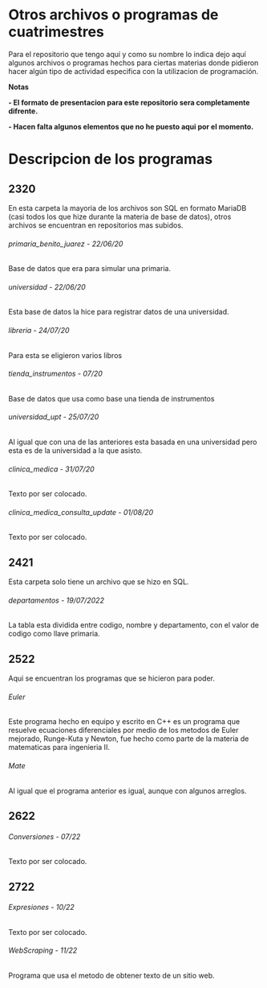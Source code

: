 # Otros archivos o programas de cuatrimestres

<!----Descripción---->
Para el repositorio que tengo aquí y como su nombre lo indica dejo aquí algunos archivos o programas
hechos para ciertas materias donde pidieron hacer algún tipo de actividad especifica con la utilizacion de programación.
<!----Separador de la descripción ---->

<!----Notas---->
**Notas**

**- El formato de presentacion para este repositorio sera completamente difrente.**

**- Hacen falta algunos elementos que no he puesto aqui por el momento.**
<!----Separador de las notas---->
<!----Directorio con descripcion de los programas---->
# Descripcion de los programas
## 2320
En esta carpeta la mayoria de los archivos son SQL en formato MariaDB (casi todos los que hize durante la materia de base de datos), otros archivos se encuentran en repositorios mas subidos.

###### primaria_benito_juarez - 22/06/20
Base de datos que era para simular una primaria.

###### universidad - 22/06/20
Esta base de datos la hice para registrar datos de una universidad.

###### libreria - 24/07/20
Para esta se eligieron varios libros

###### tienda_instrumentos - 07/20
Base de datos que usa como base una tienda de instrumentos

###### universidad_upt - 25/07/20
Al igual que con una de las anteriores esta basada en una universidad pero esta es de la universidad a la que asisto.

###### clinica_medica - 31/07/20
Texto por ser colocado.

###### clinica_medica_consulta_update - 01/08/20
Texto por ser colocado.

<!----Separador---->

## 2421
Esta carpeta solo tiene un archivo que se hizo en SQL.

###### departamentos - 19/07/2022
La tabla esta dividida entre codigo, nombre y departamento, con el valor de codigo como llave primaria.

<!----Separador---->

## 2522
Aqui se encuentran los programas que se hicieron para poder.

###### Euler
Este programa hecho en equipo y escrito en C++ es un programa que resuelve ecuaciones diferenciales por medio de los metodos de Euler mejorado, Runge-Kuta y Newton, fue hecho como parte de la materia de matematicas para ingenieria II.

###### Mate
Al igual que el programa anterior es igual, aunque con algunos arreglos.

## 2622
###### Conversiones - 07/22
Texto por ser colocado.

## 2722
###### Expresiones - 10/22
Texto por ser colocado.

###### WebScraping - 11/22
Programa que usa el metodo de obtener texto de un sitio web.

<!----Separador del directorio con descripcion de los programas---->